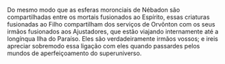 ﻿Do mesmo modo que as esferas moronciais de Nébadon são compartilhadas entre os mortais fusionados ao Espírito, essas criaturas fusionadas ao Filho compartilham dos serviços de Orvônton com os seus irmãos fusionados aos Ajustadores, que estão viajando internamente até a longínqua Ilha do Paraíso. Eles são verdadeiramente irmãos vossos; e ireis apreciar sobremodo essa ligação com eles quando passardes pelos mundos de aperfeiçoamento do superuniverso.
